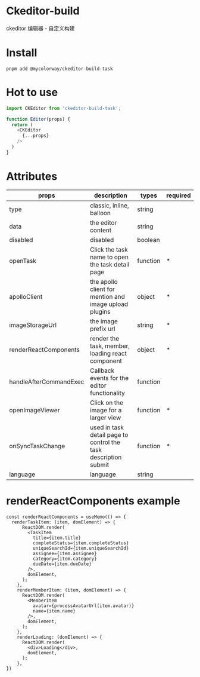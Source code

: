 # Ckeditor-build
ckeditor 编辑器 - 自定义构建

# Install
`pnpm add @mycolorway/ckeditor-build-task`

# Hot to use
```javascript
import CKEditor from 'ckeditor-build-task';

function Editor(props) {
  return (
    <CKEditor
      {...props}
    />
  )
}
```

# Attributes
| props | description | types | required |
| ----- | ----------- | ----- | -------- |
| type | classic, inline, balloon | string |    |
| data | the editor content | string |   |
| disabled | disabled | boolean |     |
| openTask | Click the task name to open the task detail page | function | * |
| apolloClient | the apollo client for mention and image upload plugins | object | * |
| imageStorageUrl | the image prefix url | string | * |
| renderReactComponents | render the task, member, loading react component | object | * |
| handleAfterCommandExec | Callback events for the editor functionality | function |   |
| openImageViewer | Click on the image for a larger view | function | * |
| onSyncTaskChange | used in task detail page to control the task description submit | function | * |
| language | language | string |   |

# renderReactComponents example
```
const renderReactComponents = useMemo(() => {
  renderTaskItem: (item, domElement) => {
      ReactDOM.render(
        <TaskItem
          title={item.title}
          completeStatus={item.completeStatus}
          uniqueSearchId={item.uniqueSearchId}
          assignee={item.assignee}
          category={item.category}
          dueDate={item.dueDate}
        />,
        domElement,
      );
    },
    renderMemberItem: (item, domElement) => {
      ReactDOM.render(
        <MemberItem
          avatar={processAvatarUrl(item.avatar)}
          name={item.name}
        />,
        domElement,
      );
    },
    renderLoading: (domElement) => {
      ReactDOM.render(
        <div>Loading</div>,
        domElement,
      );
    },
})
```




